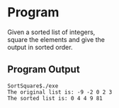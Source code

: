 # Program

Given a sorted list of integers,\
square the elements and give the\
output in sorted order.

## Program Output

```
SortSquare$./exe 
The original list is: -9 -2 0 2 3 
The sorted list is: 0 4 4 9 81
```